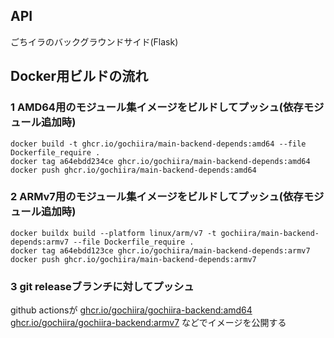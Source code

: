## API
ごちイラのバックグラウンドサイド(Flask)

## Docker用ビルドの流れ
### 1 AMD64用のモジュール集イメージをビルドしてプッシュ(依存モジュール追加時)
```
docker build -t ghcr.io/gochiira/main-backend-depends:amd64 --file Dockerfile_require .  
docker tag a64ebdd234ce ghcr.io/gochiira/main-backend-depends:amd64  
docker push ghcr.io/gochiira/main-backend-depends:amd64
```
### 2 ARMv7用のモジュール集イメージをビルドしてプッシュ(依存モジュール追加時)
```
docker buildx build --platform linux/arm/v7 -t gochiira/main-backend-depends:armv7 --file Dockerfile_require .  
docker tag a64ebdd123ce ghcr.io/gochiira/main-backend-depends:armv7  
docker push ghcr.io/gochiira/main-backend-depends:armv7
```
### 3 git releaseブランチに対してプッシュ
github actionsが [ghcr.io/gochiira/gochiira-backend:amd64](https://github.com/orgs/gochiira/packages/container/package/gochiira-backend) [ghcr.io/gochiira/gochiira-backend:armv7](https://github.com/orgs/gochiira/packages/container/package/gochiira-backend) などでイメージを公開する